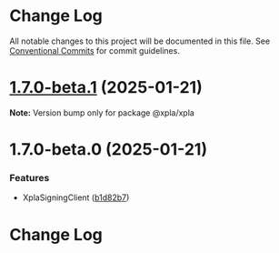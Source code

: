 # Change Log

All notable changes to this project will be documented in this file.
See [Conventional Commits](https://conventionalcommits.org) for commit guidelines.

# [1.7.0-beta.1](https://github.com/xpladev/xplajs/compare/@xpla/xpla@1.7.0-beta.0...@xpla/xpla@1.7.0-beta.1) (2025-01-21)

**Note:** Version bump only for package @xpla/xpla





# 1.7.0-beta.0 (2025-01-21)


### Features

* XplaSigningClient ([b1d82b7](https://github.com/xpladev/xplajs/commit/b1d82b7a673a420976809ca23164873132aeab04))





# Change Log
